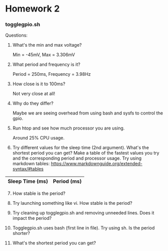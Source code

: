 # Homework 2

### togglegpio.sh
Questions:
1. What's the min and max voltage?

	Min = -45mV, Max = 3.306mV
2. What period and frequency is it?

	Period = 250ms, Frequency = 3.98Hz
3. How close is it to 100ms?

	Not very close at all!
4. Why do they differ?

	Maybe we are seeing overhead from using bash and sysfs to control the gpio.
5. Run htop and see how much processor you are using.

	Around 25% CPU usage.
6. Try different values for the sleep time (2nd argument). What's the shortest period you can get? Make a table of the fastest values you try and the corresponding period and processor usage. Try using markdown tables: https://www.markdownguide.org/extended-syntax/#tables

| Sleep Time (ms) | Period (ms) |
| -----------|--|	
7. How stable is the period?

8. Try launching something like vi. How stable is the period?

9. Try cleaning up togglegpio.sh and removing unneeded lines. Does it impact the period?

10. Togglegpio.sh uses bash (first line in file). Try using sh. Is the period shorter?

11. What's the shortest period you can get?
